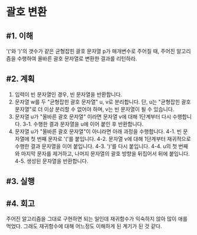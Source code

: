 괄호 변환
====================

#1. 이해
------------------
'('와 ')'의 갯수가 같은 균형잡힌 괄호 문자열 p가 매개변수로 주어질 때, 주어진 알고리즘을 수행하여 올바른 괄호 문자열로 변환한 결과를 리턴하라.

#2. 계획
---------------
1. 입력이 빈 문자열인 경우, 빈 문자열을 반환합니다. 
2. 문자열 w를 두 "균형잡힌 괄호 문자열" u, v로 분리합니다. 단, u는 "균형잡힌 괄호 문자열"로 더 이상 분리할 수 없어야 하며, v는 빈 문자열이 될 수 있습니다. 
3. 문자열 u가 "올바른 괄호 문자열" 이라면 문자열 v에 대해 1단계부터 다시 수행합니다. 
  3-1. 수행한 결과 문자열을 u에 이어 붙인 후 반환합니다. 
4. 문자열 u가 "올바른 괄호 문자열"이 아니라면 아래 과정을 수행합니다. 
  4-1. 빈 문자열에 첫 번째 문자로 '('를 붙입니다. 
  4-2. 문자열 v에 대해 1단계부터 재귀적으로 수행한 결과 문자열을 이어 붙입니다. 
  4-3. ')'를 다시 붙입니다. 
  4-4. u의 첫 번째와 마지막 문자를 제거하고, 나머지 문자열의 괄호 방향을 뒤집어서 뒤에 붙입니다. 
  4-5. 생성된 문자열을 반환합니다.

#3. 실행
-----------------

#4. 회고
-----------------
주어진 알고리즘을 그대로 구현하면 되는 일인데 재귀함수가 익숙하지 않아 많이 애를 먹었다. 그래도 재귀함수에 대해 어느정도 이해하게 된 계기가 된 것 같다.